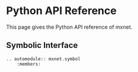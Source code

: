 Python API Reference
====================
This page gives the Python API reference of mxnet.

Symbolic Interface
------------------
```eval_rst
.. automodule:: mxnet.symbol
    :members:
```